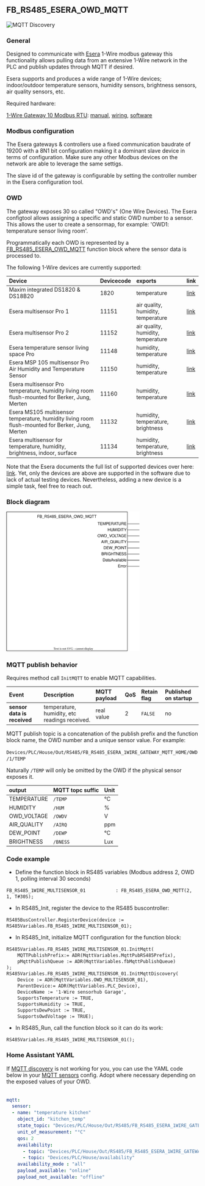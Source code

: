 ## FB_RS485_ESERA_OWD_MQTT
![MQTT Discovery](https://img.shields.io/badge/MQTT%20Discovery-brightgreen)

### **General**
Designed to communicate with [Esera](https://esera.de/) 1-Wire modbus gateway this functionality allows pulling data from an extensive 1-Wire network in the PLC and publish updates through MQTT if desired.

Esera supports and produces a wide range of 1-Wire devices; indoor/outdoor temperature sensors, humidity sensors, brightness sensors, air quality sensors, etc.

Required hardware:

[1-Wire Gateway 10 Modbus RTU](https://esera.de/en/Produkte/11324/1-Wire-Gateway-10-Modbus-RTU): [manual](../RS485/datasheets/Esera_ModbusGateway10_Manual.pdf), [wiring](../RS485/datasheets/Esera_ModbusGateway10_Wiring.pdf), [software](https://download.esera.de/download/technical/config%20tool%203)

### **Modbus configuration**
The Esera gateways & controllers use a fixed communication baudrate of 19200 with a 8N1 bit configuration making it a dominant slave device in terms of configuration. Make sure any other Modbus devices on the network are able to leverage the same settigs.

The slave id of the gateway is configurable by setting the controller number in the Esera configuration tool.

### **OWD**
The gateway exposes 30 so called "OWD's" (One Wire Devices). The Esera configtool allows assigning a specific and static OWD number to a sensor. This allows the user to create a sensormap, for example: 'OWD1: temperature sensor living room'.

Programmatically each OWD is represented by a [FB_RS485_ESERA_OWD_MQTT](FB_RS485_ESERA_OWD_MQTT.md) function block where the sensor data is processed to.

The following 1-Wire devices are currently supported:

| Device | Devicecode | exports | link |
|:-------------|:------------------|:------------------|:------------------|
| Maxim integrated DS1820 & DS18B20  | 1820 | temperature | [link](https://www.analog.com/media/en/technical-documentation/data-sheets/ds18b20.pdf)
| Esera multisensor Pro 1 | 11151 | air quality, humidity, temperature | [link](https://esera.de/en/Produkte/11151/1-Wire-Multisensor-Air-Quality-Humidity-and-Temperature-Pro-I)
| Esera multisensor Pro 2  | 11152 | air quality, humidity, temperature | [link](https://esera.de/en/Produkte/11152/1-Wire-Multisensor-Air-Quality-Humidity-and-Temperature-Sensor-Pro-II)
| Esera temperature sensor living space Pro | 11148 | humidity, temperature | [link](https://esera.de/en/Produkte/11148/1-Wire-temperature-sensor-living-space-Pro)
| Esera MSP 105 multisensor Pro Air Humidity and Temperature Sensor   | 11150 | humidity, temperature | [link](https://esera.de/en/Produkte/11150/MSP-105-1-Wire-Multisensor-Pro-Air-Humidity-and-Temperature-Sensor)
| Esera multisensor Pro temperature, humidity living room flush-mounted for Berker, Jung, Merten | 11160 | humidity, temperature | [link](https://esera.de/en/Produkte/11160.3/1-Wire-Multisensor-Pro-temperature-humidity-living-room-flush-mounted-for-Berker-Jung-Merten)
| Esera MS105 multisensor temperature, humidity living room flush-mounted for Berker, Jung, Merten | 11132 | humidity, temperature, brightness | [link](https://esera.de/en/Produkte/11132.3/MS105-1-Wire-Multisensor-temperature-humidity-living-room-flush-mounted-for-Berker-Jung-Merten-Kopie)
| Esera multisensor for temperature, humidity, brightness, indoor, surface  | 11134 | humidity, temperature, brightness | [link](https://esera.de/en/Produkte/11134/1-Wire-multi-sensor-for-temperature-humidity-brightness-indoor-surface)


Note that the Esera documents the full list of supported devices over here: [link](https://esera.de/en/Produkte/11324/1-Wire-Gateway-10-Modbus-RTU). Yet, only the devices are above are supported in the software due to lack of actual testing devices.
Nevertheless, adding a new device is a simple task, feel free to reach out.

### **Block diagram**

<img src="../_img/FB_RS485_ESERA_OWD_MQTT.svg" width="350">

### **MQTT publish behavior**
Requires method call `InitMQTT` to enable MQTT capabilities.

| Event | Description | MQTT payload | QoS | Retain flag | Published on startup |
|:-------------|:------------------|:------------------|:------------------|:--------------------------|:--------------------------|
| **sensor data is received**   | temperature, humidity, etc readings received. | real value | 2 | `FALSE` | no

MQTT publish topic is a concatenation of the publish prefix and the function block name, the OWD number and a unique sensor value. For example:

`Devices/PLC/House/Out/RS485/FB_RS485_ESERA_1WIRE_GATEWAY_MQTT_HOME/OWD/1/TEMP`

Naturally `/TEMP` will only be omitted by the OWD if the physical sensor exposes it.

| output       | MQTT topc suffic | Unit         | 
|:-------------|:------------------|:------------------|
| TEMPERATURE | `/TEMP` | °C 
| HUMIDITY | `/HUM` | % 
| OWD_VOLTAGE |  `/OWDV` | V 
| AIR_QUALITY | `/AIRQ` | ppm 
| DEW_POINT | `/DEWP` | °C 
| BRIGHTNESS | `/BNESS` | Lux

### **Code example**

- Define the function block in RS485 variables (Modbus address 2, OWD 1, polling interval 30 seconds)
```
FB_RS485_1WIRE_MULTISENSOR_01 			: FB_RS485_ESERA_OWD_MQTT(2, 1, T#30S);
```

- In RS485_Init, register the device to the RS485 buscontroller:
```
RS485BusController.RegisterDevice(device := RS485Variables.FB_RS485_1WIRE_MULTISENSOR_01);
```

- In RS485_Init, initialize MQTT configuration for the function block:
```
RS485Variables.FB_RS485_1WIRE_MULTISENSOR_01.InitMqtt(	
	MQTTPublishPrefix:= ADR(MqttVariables.MqttPubRS485Prefix),	
	pMqttPublishQueue := ADR(MqttVariables.fbMqttPublishQueue)
);
RS485Variables.FB_RS485_1WIRE_MULTISENSOR_01.InitMqttDiscovery(
	Device := ADR(MqttVariables.OWD_MULTISENSOR_01),
	ParentDevice:= ADR(MqttVariables.PLC_Device),
	DeviceName := '1-Wire sensorhub Garage',
	SupportsTemperature := TRUE,
	SupportsHumidity := TRUE,
	SupportsDewPoint := TRUE,
	SupportsOwdVoltage := TRUE);
```

- In RS485_Run, call the function block so it can do its work:
```
RS485Variables.FB_RS485_1WIRE_MULTISENSOR_01();
```

### **Home Assistant YAML**
If [MQTT discovery](../AdditionalFunctionality/MQTT_Discovery.md) is not working for you, you can use the YAML code below in your [MQTT sensors](https://www.home-assistant.io/components/sensor.mqtt/) config. Adopt where necessary depending on the exposed values of your OWD.

```YAML

mqtt:
  sensor:
  - name: "temperature kitchen"
    object_id: "kitchen_temp"
    state_topic: "Devices/PLC/House/Out/RS485/FB_RS485_ESERA_1WIRE_GATEWAY_MQTT_HOME/OWD/1/TEMP"
    unit_of_measurement: "°C"
    qos: 2
    availability:
      - topic: "Devices/PLC/House/Out/RS485/FB_RS485_ESERA_1WIRE_GATEWAY_MQTT_HOME/OWD/1/availability"
      - topic: "Devices/PLC/House/availability"
    availability_mode : "all"
    payload_available: "online"
    payload_not_available: "offline"
```